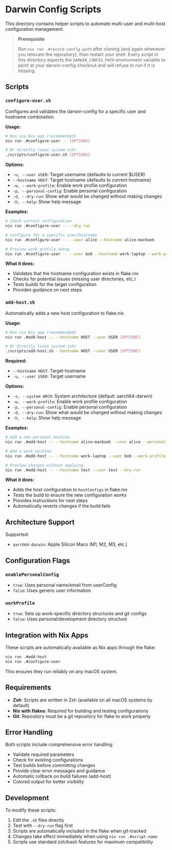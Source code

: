 # Darwin Config Scripts

This directory contains helper scripts to automate multi-user and multi-host configuration management.

> **Prerequisite**
>
> Run `nix run .#record-config-path` after cloning (and again whenever you relocate the repository), then restart your shell. Every script in this directory expects the `DARWIN_CONFIG_PATH` environment variable to point at your darwin-config checkout and will refuse to run if it is missing.

## Scripts

### `configure-user.sh`

Configures and validates the darwin-config for a specific user and hostname combination.

**Usage:**
```bash
# Run via Nix app (recommended)
nix run .#configure-user -- [OPTIONS]

# Or directly (uses system zsh)
./scripts/configure-user.sh [OPTIONS]
```

**Options:**
- `-u, --user USER`: Target username (defaults to current $USER)
- `--hostname HOST`: Target hostname (defaults to current hostname)
- `-w, --work-profile`: Enable work profile configuration
- `-p, --personal-config`: Enable personal configuration  
- `-d, --dry-run`: Show what would be changed without making changes
- `-h, --help`: Show help message

**Examples:**
```bash
# Check current configuration
nix run .#configure-user -- --dry-run

# Configure for a specific user/hostname
nix run .#configure-user -- --user alice --hostname alice-macbook

# Preview work profile setup
nix run .#configure-user -- --user bob --hostname work-laptop --work-profile --dry-run
```

**What it does:**
- Validates that the hostname configuration exists in flake.nix
- Checks for potential issues (missing user directories, etc.)
- Tests builds for the target configuration
- Provides guidance on next steps

### `add-host.sh`

Automatically adds a new host configuration to flake.nix.

**Usage:**
```bash
# Run via Nix app (recommended)
nix run .#add-host -- --hostname HOST --user USER [OPTIONS]

# Or directly (uses system zsh)
./scripts/add-host.sh --hostname HOST --user USER [OPTIONS]
```

**Required:**
- `--hostname HOST`: Target hostname
- `-u, --user USER`: Target username

**Options:**
- `-s, --system ARCH`: System architecture (default: aarch64-darwin)
- `-w, --work-profile`: Enable work profile configuration
- `-p, --personal-config`: Enable personal configuration
- `-d, --dry-run`: Show what would be changed without making changes
- `-h, --help`: Show help message

**Examples:**
```bash
# Add a new personal machine
nix run .#add-host -- --hostname alice-macbook --user alice --personal-config

# Add a work machine
nix run .#add-host -- --hostname work-laptop --user bob --work-profile

# Preview changes without applying
nix run .#add-host -- --hostname test --user test --dry-run
```

**What it does:**
- Adds the host configuration to `hostConfigs` in flake.nix
- Tests the build to ensure the new configuration works
- Provides instructions for next steps
- Automatically reverts changes if the build fails

## Architecture Support

Supported:
- `aarch64-darwin`: Apple Silicon Macs (M1, M2, M3, etc.)

## Configuration Flags

### `enablePersonalConfig`
- `true`: Uses personal name/email from userConfig
- `false`: Uses generic user information

### `workProfile`  
- `true`: Sets up work-specific directory structures and git configs
- `false`: Uses personal/development directory structure

## Integration with Nix Apps

These scripts are automatically available as Nix apps through the flake:

```bash
nix run .#add-host
nix run .#configure-user
```

This ensures they run reliably on any macOS system.

## Requirements

- **Zsh**: Scripts are written in Zsh (available on all macOS systems by default)
- **Nix with flakes**: Required for building and testing configurations
- **Git**: Repository must be a git repository for flake to work properly

## Error Handling

Both scripts include comprehensive error handling:
- Validate required parameters
- Check for existing configurations
- Test builds before committing changes
- Provide clear error messages and guidance
- Automatic rollback on build failures (add-host)
- Colored output for better visibility

## Development

To modify these scripts:

1. Edit the `.sh` files directly
2. Test with `--dry-run` flag first
3. Scripts are automatically included in the flake when git-tracked
4. Changes take effect immediately when using `nix run .#script-name`
5. Scripts use standard zsh/bash features for maximum compatibility
